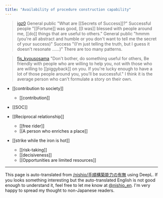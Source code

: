 ```yaml
---
title: "Availability of procedure construction capability"
---
```


> [igz0](https://twitter.com/igz0/status/1748563473750249891) General public "What are [[Secrets of Success]]?"
>  Successful people "[[Fortune]] was good, [[I was]] blessed with people around me, [[do]] things that are useful to others."
>  General public "hmmm (you're all abstract and humble or you don't want to tell me the secret of your success)"
>  Success "(I'm just telling the truth, but I guess it doesn't resonate ......)"
>  There are too many patterns.

> [fjs_kyousosama](https://twitter.com/fjs_kyousosama/status/1748665225270960461) "Don't bother, do something useful for others,
>  Be friendly with people who are willing to help you, not with those who are willing to [[piggyback]] on you.
>  If you're lucky enough to have a lot of those people around you, you'll be successful."
>  I think it is the average person who can't formulate a story on their own.

- [[contribution to society]]
    - [[contribution]]

- [[SOC]]
- [[Reciprocal relationship]]
    - [[free rider]]
    - [[A person who enriches a place]]

- [[strike while the iron is hot]]
    - [[risk-taking]]
    - [[decisiveness]]
    - [[Opportunities are limited resources]]

---
This page is auto-translated from [/nishio/手順構築能力の有無](https://scrapbox.io/nishio/手順構築能力の有無) using DeepL. If you looks something interesting but the auto-translated English is not good enough to understand it, feel free to let me know at [@nishio_en](https://twitter.com/nishio_en). I'm very happy to spread my thought to non-Japanese readers.